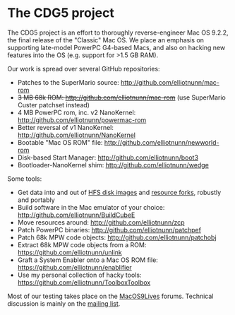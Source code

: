 # The CDG5 project

The CDG5 project is an effort to thoroughly reverse-engineer Mac OS 9.2.2, the final release of the "Classic" Mac OS. We place an emphasis on supporting late-model PowerPC G4-based Macs, and also on hacking new features into the OS (e.g. support for >1.5 GB RAM).

Our work is spread over several GitHub repositories:

- Patches to the SuperMario source: <http://github.com/elliotnunn/mac-rom>
- ~~3 MB 68k ROM: <http://github.com/elliotnunn/mac-rom>~~ (use SuperMario Custer patchset instead)
- 4 MB PowerPC rom, inc. v2 NanoKernel: <http://github.com/elliotnunn/powermac-rom>
- Better reversal of v1 NanoKernel: <http://github.com/elliotnunn/NanoKernel>
- Bootable "Mac OS ROM" file: <http://github.com/elliotnunn/newworld-rom>
- Disk-based Start Manager: <http://github.com/elliotnunn/boot3>
- Bootloader-NanoKernel shim: <http://github.com/elliotnunn/wedge>

Some tools:

- Get data into and out of [HFS disk images](https://pypi.org/project/machfs) and [resource forks](https://pypi.org/project/macresources), robustly and portably
- Build software in the Mac emulator of your choice: http://github.com/elliotnunn/BuildCubeE
- Move resources around: <http://github.com/elliotnunn/zcp>
- Patch PowerPC binaries: <http://github.com/elliotnunn/patchpef>
- Patch 68k MPW code objects: <http://github.com/elliotnunn/patchobj>
- Extract 68k MPW code objects from a ROM: <https://github.com/elliotnunn/unlink>
- Graft a System Enabler onto a Mac OS ROM file: <https://github.com/elliotnunn/enablifier>
- Use my personal collection of hacky tools: <https://github.com/elliotnunn/ToolboxToolbox>

Most of our testing takes place on the [MacOS9Lives](http://macos9lives.com) forums. Technical discussion is mainly on the [mailing list](https://lists.ucc.gu.uwa.edu.au/mailman/listinfo/cdg5).

